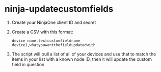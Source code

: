 # ninja-updatecustomfields

1. Create your NinjaOne client ID and secret  
2. Create a CSV with this format:

    ```
    device name,textcustomfieldname
    device1,whatyouwantthefieldupdatedwith
    ```
3. The script will pull a list of all of your devices and use that to match the items in your list with a known node ID, then it will update the custom field in question. 